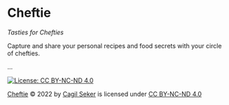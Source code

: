 # Cheftie
*Tasties for Chefties*

Capture and share your personal recipes and food secrets with your circle of chefties.

...
  
  
[![License: CC BY-NC-ND 4.0](https://img.shields.io/badge/License-CC_BY--NC--ND_4.0-lightgrey.svg)](https://creativecommons.org/licenses/by-nc-nd/4.0/)

[Cheftie](https://github.com/cagils/Cheftie) © 2022 by [Cagil Seker](https://github.com/cagils) is licensed under [CC BY-NC-ND 4.0](http://creativecommons.org/licenses/by-nc-nd/4.0/)


